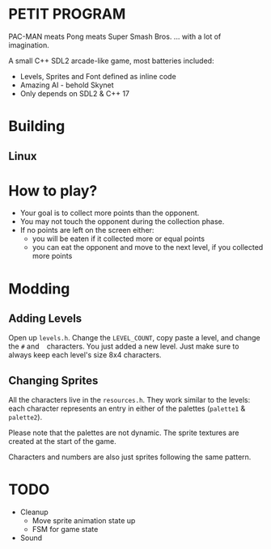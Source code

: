 # PETIT PROGRAM

PAC-MAN meats Pong meats Super Smash Bros. ... with a lot of imagination.

A small C++ SDL2 arcade-like game, most batteries included:

- Levels, Sprites and Font defined as inline code
- Amazing AI - behold Skynet
- Only depends on SDL2 & C++ 17


# Building

## Linux

# How to play?

- Your goal is to collect more points than the opponent.
- You may not touch the opponent during the collection phase.
- If no points are left on the screen either:
  - you will be eaten if it collected more or equal points
  - you can eat the opponent and move to the next level, if you collected more points

# Modding

## Adding Levels 
Open up `levels.h`. Change the `LEVEL_COUNT`,
copy paste a level, and change the `#` and ` ` characters.
You just added a new level. Just make sure to always
keep each level's size 8x4 characters.

## Changing Sprites

All the characters live in the `resources.h`.
They work similar to the levels: each character represents an
entry in either of the palettes (`palette1` & `palette2`).

Please note that the palettes are not dynamic. The sprite
textures are created at the start of the game.

Characters and numbers are also just sprites following
the same pattern.

# TODO

- Cleanup
  - Move sprite animation state up
  - FSM for game state
- Sound  